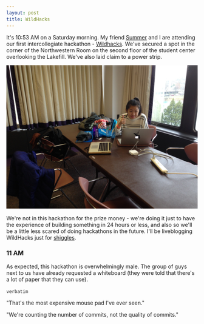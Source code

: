 ```yaml
---
layout: post
title: WildHacks
---
```


It's 10:53 AM on a Saturday morning. My friend [Summer](https://twitter.com/suymilk) and I are attending our first intercollegiate hackathon - [Wildhacks](http://wildhacks.org). We've secured a spot in the corner of the Northwestern Room on the second floor of the student center overlooking the Lakefill. We've also laid claim to a power strip.

![wildhacks-corner](../images/wildhacks-corner.jpg)

We're not in this hackathon for the prize money - we're doing it just to have the experience of building something in 24 hours or less, and also so we'll be a little less scared of doing hackathons in the future. I'll be liveblogging WildHacks just for [shiggles](http://www.urbandictionary.com/define.php?term=shiggles).

### 11 AM
As expected, this hackathon is overwhelmingly male. The group of guys next to us have already requested a whiteboard (they were told that there's a lot of paper that they can use).

`verbatim`

"That's the most expensive mouse pad I've ever seen."

"We're counting the number of commits, not the quality of commits."